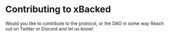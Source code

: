 # Contributing to xBacked

Would you like to contribute to the protocol, or the DAO in  some way Reach out on Twitter or Discord and let us know!
